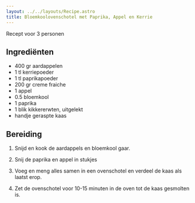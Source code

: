 ```yaml
---
layout: ../../layouts/Recipe.astro
title: Bloemkoolovenschotel met Paprika, Appel en Kerrie
---
```

R﻿ecept voor 3 personen

## Ingrediënten

* 4﻿00 gr aardappelen
* 1﻿ tl kerriepoeder
* 1﻿ tl paprikapoeder
* 2﻿00 gr creme fraiche
* 1﻿ appel
* 0.5 bloemkool
* 1﻿ paprika
* 1﻿ blik kikkererwten, uitgelekt
* h﻿andje geraspte kaas

## Bereiding

1. S﻿nijd en kook de aardappels en bloemkool gaar.


2. S﻿nij de paprika en appel in stukjes
3. V﻿oeg en meng alles samen in een ovenschotel en verdeel de kaas als laatst erop. 
4. Z﻿et de ovenschotel voor 10-15 minuten in de oven tot de kaas gesmolten is.